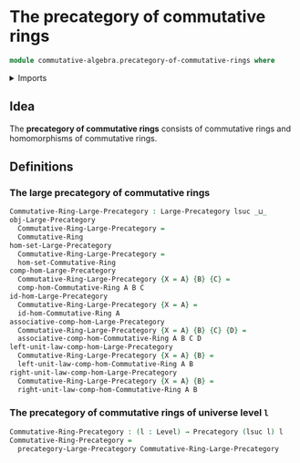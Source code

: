 # The precategory of commutative rings

```agda
module commutative-algebra.precategory-of-commutative-rings where
```

<details><summary>Imports</summary>

```agda
open import category-theory.large-precategories
open import category-theory.precategories

open import commutative-algebra.commutative-rings
open import commutative-algebra.homomorphisms-commutative-rings

open import foundation.universe-levels
```

</details>

## Idea

The **precategory of commutative rings** consists of commutative rings and
homomorphisms of commutative rings.

## Definitions

### The large precategory of commutative rings

```agda
Commutative-Ring-Large-Precategory : Large-Precategory lsuc _⊔_
obj-Large-Precategory
  Commutative-Ring-Large-Precategory =
  Commutative-Ring
hom-set-Large-Precategory
  Commutative-Ring-Large-Precategory =
  hom-set-Commutative-Ring
comp-hom-Large-Precategory
  Commutative-Ring-Large-Precategory {X = A} {B} {C} =
  comp-hom-Commutative-Ring A B C
id-hom-Large-Precategory
  Commutative-Ring-Large-Precategory {X = A} =
  id-hom-Commutative-Ring A
associative-comp-hom-Large-Precategory
  Commutative-Ring-Large-Precategory {X = A} {B} {C} {D} =
  associative-comp-hom-Commutative-Ring A B C D
left-unit-law-comp-hom-Large-Precategory
  Commutative-Ring-Large-Precategory {X = A} {B} =
  left-unit-law-comp-hom-Commutative-Ring A B
right-unit-law-comp-hom-Large-Precategory
  Commutative-Ring-Large-Precategory {X = A} {B} =
  right-unit-law-comp-hom-Commutative-Ring A B
```

### The precategory of commutative rings of universe level `l`

```agda
Commutative-Ring-Precategory : (l : Level) → Precategory (lsuc l) l
Commutative-Ring-Precategory =
  precategory-Large-Precategory Commutative-Ring-Large-Precategory
```
